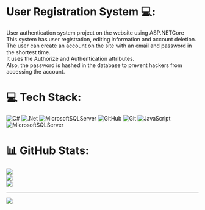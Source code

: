 # User Registration System 💻:
User authentication system project on the website using ASP.NETCore<br>This system has user registration, editing information and account deletion.<br> The user can create an account on the site with an email and password in the shortest time.<br> It uses the Authorize and Authentication attributes.<br> Also, the password is hashed in the database to prevent hackers from accessing the account.


# 💻 Tech Stack:
![C#](https://img.shields.io/badge/c%23-%23239120.svg?style=for-the-badge&logo=csharp&logoColor=white) ![.Net](https://img.shields.io/badge/.NET-5C2D91?style=for-the-badge&logo=.net&logoColor=white) ![MicrosoftSQLServer](https://img.shields.io/badge/Microsoft%20SQL%20Server-CC2927?style=for-the-badge&logo=microsoft%20sql%20server&logoColor=white) ![GitHub](https://img.shields.io/badge/github-%23121011.svg?style=for-the-badge&logo=github&logoColor=white) ![Git](https://img.shields.io/badge/git-%23F05033.svg?style=for-the-badge&logo=git&logoColor=white) ![JavaScript](https://img.shields.io/badge/javascript-%23323330.svg?style=for-the-badge&logo=javascript&logoColor=%23F7DF1E) ![MicrosoftSQLServer](https://img.shields.io/badge/Microsoft%20SQL%20Server-CC2927?style=for-the-badge&logo=microsoft%20sql%20server&logoColor=white)
# 📊 GitHub Stats:
![](https://github-readme-stats.vercel.app/api?username=AliHANiF2042&theme=dark&hide_border=true&include_all_commits=true&count_private=false)<br/>
![](https://nirzak-streak-stats.vercel.app/?user=AliHANiF2042&theme=dark&hide_border=true)<br/>
![](https://github-readme-stats.vercel.app/api/top-langs/?username=AliHANiF2042&theme=dark&hide_border=true&include_all_commits=true&count_private=false&layout=compact)

---
[![](https://visitcount.itsvg.in/api?id=AliHANiF2042&icon=0&color=13)](https://visitcount.itsvg.in)

<!-- Proudly created with GPRM ( https://gprm.itsvg.in ) -->

